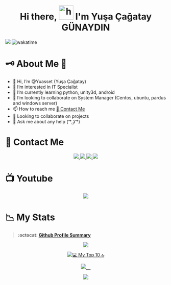
<!---
Yuasset/Yuasset is a ✨ special ✨ repository because its `README.md` (this file) appears on your GitHub profile.
You can click the Preview link to take a look at your changes.
--->

<h1 align="center">Hi there, <img width="45" src="waving_hand.gif" alt="hand" /> I'm Yuşa Çağatay GÜNAYDIN </h1>

![](https://komarev.com/ghpvc/?username=Yuasset-st&style=flat&label=PROFILE+VIEWS&color=blue)
![wakatime](https://wakatime.com/badge/user/46b90438-4acb-4c78-9d39-dcc04f80c6ce.svg)

<!-- 💼 Always <b>looking for a new better job</b> -->
# 🗝️ About Me :turkey:	
- 👋 Hi, I’m @Yuasset (Yuşa Çağatay)
- 👀 I’m interested in IT Specialist
- 🌱 I’m currently learning python, unity3d, android
- 💞️ I’m looking to collaborate on System Manager (Centos, ubuntu, pardus and windows server)
- 📫 How to reach me <a href ="https://github.com/Yuasset#-contact-me">🤝 Contact Me</a>
- 👯 Looking to collaborate on projects
- 💬 Ask me about any help ( ͡° ͜ʖ ͡°)

# 🤝 Contact Me

<p align ="center">
  <a href ="https://t.me/AssetGroup" role="Telegram">
  <img src="https://img.shields.io/badge/-Telegram-229ED9?style=for-the-badge&logo=Telegram&logoColor=white"/>
  </a>
  <a href ="https://www.linkedin.com/in/yuşa/?locale=en_US" role="LinkedIn">
  <img src="https://img.shields.io/badge/-LinkedIN-0A66C2?style=for-the-badge&logo=LinkedIn&logoColor=white"/>
  </a>
  <a href ="https://twitter.com/Yuasset" role="Twitter">
  <img src="https://img.shields.io/badge/-Twitter-1DA1F2?style=for-the-badge&logo=Twitter&logoColor=white"/>
  </a>
  <a href ="https://www.instagram.com/yusacagatay/" role="Instagram">
  <img src="https://img.shields.io/badge/-Instagram-FF69B4?style=for-the-badge&logo=Instagram&logoColor=white"/>
  </a>
</p>
 
# 📺 Youtube

<p align ="center">
 <a href ="https://www.youtube.com/channel/UCuNDeI4UHtmvlYSEXA898KQ/videos" role="Youtube">
  <img src="https://img.shields.io/badge/-Youtube-fe0002?style=for-the-badge&logo=Youtube&logoColor=f4fffc"/>
  </a>  
</p>

# 📉 My Stats

> **:octocat: [Github Profile Summary](https://profile-summary-for-github.com/user/Yuasset)**

<p align="center" >
  <a href="https://github-readme-streak-stats.herokuapp.com?user=Yuasset&theme=tokyonight_duo">
  <img src="https://github-readme-streak-stats.herokuapp.com?user=Yuasset&theme=tokyonight_duo" />
</a>
</p>

<p align="center" >
<a href="https://wakatime.com/@Yuasset" target="\_blank">
    <img src="https://github-readme-stats.vercel.app/api/wakatime?username=Yuasset&v=2&langs_count=10&custom_title=💻 My Top 10 🔝&theme=nightowl&count_private=true&count_private=true&border_radius=15&border_color=#212121" alt="💻 My Top 10 🔝" />
</p>

<p align="center" >
<a href="https://github-readme-stats.vercel.app/api?username=Yuasset&count_private=true&show_icons=true&theme=nightowl&include_all_commits=true&langs_count=10&border_radius=15&border_color=#212121">
    <img src="https://github-readme-stats.vercel.app/api?username=Yuasset&count_private=true&show_icons=true&theme=nightowl&include_all_commits=true&langs_count=10&border_radius=15&border_color=#212121" /> 
  </a>
</p>

<p align="center">
<a href="https://github-readme-stats.vercel.app/api/top-langs/?username=Yuasset&layout=compact&langs_count=20&hide=Mako&theme=nightowl&count_private=true&border_radius=15&border_color=#212121">
  <img  src="https://github-readme-stats.vercel.app/api/top-langs/?username=Yuasset&layout=compact&langs_count=20&hide=Mako&theme=nightowl&count_private=true&border_radius=15&border_color=#212121" />
</a>
</p>

